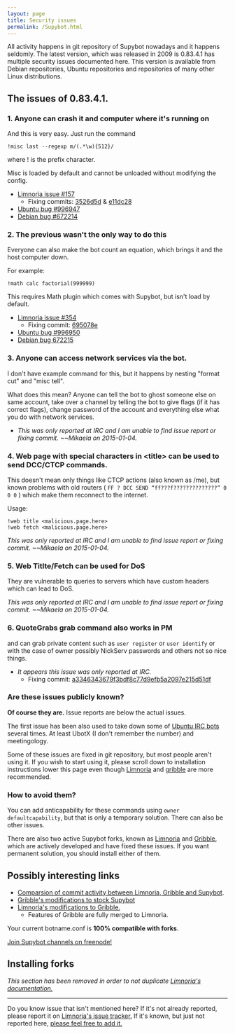```yaml
---
layout: page
title: Security issues
permalink: /Supybot.html
---
```


All activity happens in git repository of Supybot nowadays and it happens 
seldomly. The latest version, which was released in 2009 is 0.83.4.1 
has multiple security issues documented here. This version is available 
from Debian repositories, Ubuntu repositories and repositories of many 
other Linux distributions.

## The issues of 0.83.4.1.

### 1. Anyone can crash it and computer where it's running on

And this is very easy. Just run the command 

```
!misc last --regexp m/(.*\w){512}/
```

where ! is the prefix character.

Misc is loaded by default and cannot be unloaded without modifying the
config.

* [Limnoria issue #157](https://github.com/ProgVal/Limnoria/issues/157)
    * Fixing commits:  [3526d5d](https://github.com/ProgVal/Limnoria/commit/3526d5dabf587457a43af8bee8d4db21986e8222) & [e11dc28](https://github.com/ProgVal/Limnoria/commit/e11dc28025de877b1b6cf059013eef88337b7e44)
* [Ubuntu bug #996947](https://bugs.launchpad.net/ubuntu/+source/supybot/+bug/996947)
* [Debian bug #672214](https://bugs.debian.org/cgi-bin/bugreport.cgi?bug=672214)

### 2. The previous wasn't the only way to do this

Everyone can also make the bot count an equation, which brings it and the
host computer down. 

For example:

```
!math calc factorial(999999)
```

This requires Math plugin which comes with Supybot, but isn't load by 
default.

* [Limnoria issue #354](https://github.com/ProgVal/Limnoria/issues/354)
    * Fixing commit: [695078e](https://github.com/ProgVal/Limnoria/commit/695078edeb91e5ff1eec728fedf0e0c27b55c505)
* [Ubuntu bug #996950](https://bugs.launchpad.net/ubuntu/+source/supybot/+bug/996950)
* [Debian bug 672215](https://bugs.debian.org/cgi-bin/bugreport.cgi?bug=672215)

### 3. Anyone can access network services via the bot.

I don't have example command for this, but it happens by nesting 
"format cut" and "misc tell".

What does this mean? Anyone can tell the bot to ghost someone else on same
account, take over a channel by telling the bot to give flags
(if it has correct flags), change password of the account and everything
else what you do with network services.

* *This was only reported at IRC and I am unable to find issue report
or fixing commit. ~~Mikaela on 2015-01-04.*

### 4. Web page with special characters in \<title\> can be used to send DCC/CTCP commands.

This doesn't mean only things like CTCP actions (also known as /me),
but known problems with old routers
( `FF ? DCC SEND “ff???f??????????????” 0 0 0` ) which make them reconnect
to the internet.

Usage:

```
!web title <malicious.page.here>
!web fetch <malicious.page.here>
```

*This was only reported at IRC and I am unable to find issue report
 or fixing commit. ~~Mikaela on 2015-01-04.*


### 5. Web Titlte/Fetch can be used for DoS

They are vulnerable to queries to servers which have custom headers
which can lead to DoS.

*This was only reported at IRC and I am unable to find issue report
or fixing commit. ~~Mikaela on 2015-01-04.*


### 6. QuoteGrabs grab command also works in PM

and can grab private content such as `user register` or `user identify` or
with the case of owner possibly NickServ passwords and others not so nice
things.

* *It appears this issue was only reported at IRC.*
    * Fixing commit: [a3346343679f3bdf8c77d9efb5a2097e215d51df](https://github.com/ProgVal/Limnoria/commit/a3346343679f3bdf8c77d9efb5a2097e215d51df)

### Are these issues publicly known?

**Of course they are.** Issue reports are below the actual issues.

The first issue has been also used to take down some of
[Ubuntu IRC bots](https://wiki.ubuntu.com/IRC/Bots) several times.
At least UbotX (I don't remember the number) and meetingology.

Some of these issues are fixed in git repository, but most people aren't
using it. If you wish to start using it, please scroll down to
installation instructions lower this page even though [Limnoria] and
[gribble] are more recommended.

### How to avoid them?

You can add anticapability for these commands using
`owner defaultcapability`, but that is only a temporary solution.
There can also be other issues.

There are also two active Supybot forks, known as [Limnoria] and
[Gribble], which are actively developed and have fixed these issues.
If you want permanent solution, you should install either of them.

## Possibly interesting links

* [Comparsion of commit activity between Limnoria, Gribble and Supybot](https://www.openhub.net/p/compare?project_0=Limnoria&project_1=Gribble%3A+Support+Bottie&project_2=Supybot).
* [Gribble's modifications to stock Supybot](https://sourceforge.net/p/gribble/wiki/Gribble_Project_Git_Repository/)
* [Limnoria's modifications to Gribble.](https://github.com/ProgVal/Limnoria/wiki/LGC) 
    * Features of Gribble are fully merged to Limnoria.

Your current botname.conf is **100% compatible with forks**.

[Join Supybot channels on freenode!](ircs://chat.freenode.net:6697/#supybot,#gribble,#limnoria)

[Limnoria]:https://github.com/ProgVal/Limnoria
[Gribble]:http://github.com/nanotube/supybot_fixes

## Installing forks

*This section has been removed in order to not duplicate
[Limnoria's documentation.](http://doc.supybot.aperio.fr/en/latest/use/install.html)*

* * * * *

Do you know issue that isn't mentioned here? If it's not already reported,
please report it on [Limnoria's issue tracker.](https://github.com/ProgVal/Limnoria/issues)
If it's known, but just not reported here, [please feel free to add it.](https://github.com/Mikaela/limnoria/edit/gh-pages/Supybot.markdown)
